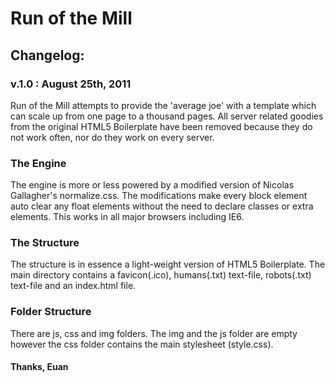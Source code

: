 #  Run of the Mill

## Changelog:

### v.1.0 : August 25th, 2011

Run of the Mill attempts to provide the 'average joe' with a template which can scale up from one page to a thousand pages. All server related goodies from the original HTML5 Boilerplate have been removed because they do not work often, nor do they work on every server.

### The Engine

The engine is more or less powered by a modified version of Nicolas Gallagher's normalize.css. The modifications make every block element auto clear any float elements without the need to declare classes or extra elements. This works in all major browsers including IE6.

### The Structure

The structure is in essence a light-weight version of HTML5 Boilerplate. The main directory contains a favicon(.ico), humans(.txt) text-file, robots(.txt) text-file and an index.html file.

### Folder Structure

There are js, css and img folders. The img and the js folder are empty however the css folder contains the main stylesheet (style.css).

#### Thanks, Euan
